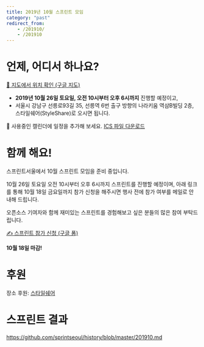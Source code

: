 ```yaml
---
title: 2019년 10월 스프린트 모임
category: "past"
redirect_from:
    - /201910/
    - /201910
---
```


# 언제, 어디서 하나요?

[📍 지도에서 위치 확인 (구글 지도)](https://goo.gl/maps/XZAabYR3K7drDSRf8)

* **2019년 10월 26일 토요일, 오전 10시부터 오후 6시까지** 진행할 예정이고,
* 서울시 강남구 선릉로93길 35, 선릉역 6번 출구 방향의 나라키움 역삼B빌딩 2층, 스타일쉐어(StyleShare)로 오시면 됩니다.

📅 사용중인 캘린더에 일정을 추가해 보세요. [ICS 파일 다운로드](./sprintseoul-2019-10.ics)

# 함께 해요!
스프린트서울에서 10월 스프린트 모임을 준비 중입니다.

10월 26일 토요일 오전 10시부터 오후 6시까지 스프린트를 진행할 예정이며, 아래 링크를 통해 10월 18일 금요일까지 참가 신청을 해주시면 행사 전에 참가 여부를 메일로 안내해 드립니다.

오픈소스 기여자와 함께 재미있는 스프린트를 경험해보고 싶은 분들의 많은 참여 부탁드립니다.

[✍️ 스프린트 참가 신청 (구글 폼)](https://forms.gle/3Ly3Ti7JXWCciXrK7)

**10월 18일 마감!**

# 후원
장소 후원: [스타일쉐어](https://about.styleshare.kr)

# 스프린트 결과

<https://github.com/sprintseoul/history/blob/master/201910.md>
